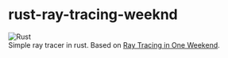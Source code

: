 # rust-ray-tracing-weeknd
![Rust](https://github.com/paramoshin/rust-ray-tracing-weeknd/workflows/Rust/badge.svg)  
Simple ray tracer in rust. Based on [Ray Tracing in One Weekend](http://www.realtimerendering.com/raytracing/Ray%20Tracing%20in%20a%20Weekend.pdf).
